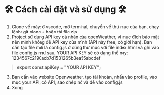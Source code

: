 # 🛠 Cách cài đặt và sử dụng 🛠
1. Clone về máy: ở vscode, mở terminal, chuyển về thư mục của bạn, chạy lệnh: git clone + <url repository> hoặc tải file zip 
2. Project sử dụng API key cá nhân của openWeather, vì mục đích bảo mật nên mình không để API key của mình (API này free, có giới hạn). Bạn cần tạo file mới là config.js ở cùng thư mục với file index.html và ghi vào file config.js như sau, YOUR API KEY sẽ có dạng thế này: 1234567c2190acb7d1531265b3ea55abcdef

>**export const apiKey = "YOUR API KEY";**

3. Bạn cần vào website Openweather, tạo tài khoản, nhấn vào profile, vào mục your API, có API, sao chép nó và để vào config.js
4. Xong 
